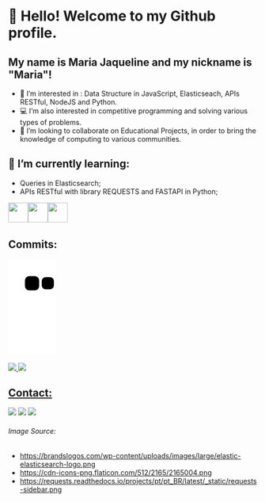 # 👋 Hello! Welcome to my Github profile.
## My name is Maria Jaqueline and my nickname is "Maria"!

- 👀 I’m interested in : Data Structure in JavaScript, Elasticseach, APIs RESTful, NodeJS and Python.
- 💻 I’m also interested in competitive programming and solving various types of problems.
- 💞️ I’m looking to collaborate on Educational Projects, in order to bring the knowledge of computing to various communities.

## 🌱 I’m currently learning:
- Queries in Elasticsearch;
- APIs RESTful with library REQUESTS and FASTAPI in Python;

<img src="https://brandslogos.com/wp-content/uploads/images/large/elastic-elasticsearch-logo.png" width="40" height="40"/><img src="https://cdn-icons-png.flaticon.com/512/2165/2165004.png" width="40" height="40"/><img src="https://cdn3.iconfinder.com/data/icons/logos-and-brands-adobe/512/267_Python-512.png" width="40" height="40"/> 










## Commits:

![Snake animation](https://github.com/maria2122/maria2122/blob/output/github-contribution-grid-snake.svg)

<div>
<a href="https://github.com/maria2122">
<img height="180em" src="https://github-readme-stats.vercel.app/api/top-langs/?username=maria2122&layout=compact&langs_count=7&theme=dracula"/>
<img height="180em" src="https://github-readme-stats.vercel.app/api?username=maria2122&show_icons=true&theme=dracula&include_all_commits=true&count_private=true"/>
</div>

## Contact:

<div>
<a href = "mailto:contato@seu-@maria2122"><img src="https://img.shields.io/badge/Gmail-D14836?style=for-the-badge&logo=gmail&logoColor=white" target="_blank"></a>
<a href="https://www.linkedin.com/in/linkedin.com/in/mariajaquelinesantos199" target="_blank"><img src="https://img.shields.io/badge/-LinkedIn-%230077B5?style=for-the-badge&logo=linkedin&logoColor=white" target="_blank"></a>
 <a href="https://instagram.com/maria.j.santos223/" target="_blank"><img src="https://img.shields.io/badge/-Instagram-%23E4405F?style=for-the-badge&logo=instagram&logoColor=white" target="_blank"></a>
</div>

###### Image Source:
- https://brandslogos.com/wp-content/uploads/images/large/elastic-elasticsearch-logo.png
- https://cdn-icons-png.flaticon.com/512/2165/2165004.png
- https://requests.readthedocs.io/projects/pt/pt_BR/latest/_static/requests-sidebar.png
